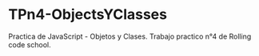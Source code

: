 # TPn4-ObjectsYClasses
Practica de JavaScript - Objetos y Clases. Trabajo practico n°4 de Rolling code school.
